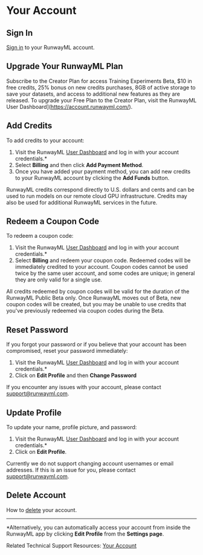 # Your Account

## Sign In
[Sign in](https://account.runwayml.com/) to your RunwayML account.

## Upgrade Your RunwayML Plan
Subscribe to the Creator Plan for access Training Experiments Beta, $10 in free credits, 25% bonus on new credits purchases, 8GB of active storage to save your datasets, and access to additional new features as they are released. To upgrade your Free Plan to the Creator Plan, visit the RunwayML User Dashboard](https://account.runwayml.com/).

## Add Credits
To add credits to your account:
1. Visit the RunwayML [User Dashboard](https://account.runwayml.com/) and log in with your account credentials.* 
1. Select **Billing** and then click **Add Payment Method**.
1. Once you have added your payment method, you can add new credits to your RunwayML account by clicking the **Add Funds** button. 

RunwayML credits correspond directly to U.S. dollars and cents and can be used to run models on our remote cloud GPU infrastructure. Credits may also be used for additional RunwayML services in the future.

## Redeem a Coupon Code
To redeem a coupon code:
1. Visit the RunwayML [User Dashboard](https://account.runwayml.com/) and log in with your account credentials.* 
1. Select **Billing** and redeem your coupon code. Redeemed codes will be immediately credited to your account. Coupon codes cannot be used twice by the same user account, and some codes are unique; in general they are only valid for a single use.

All credits redeemed by coupon codes will be valid for the duration of the RunwayML Public Beta only. Once RunwayML moves out of Beta, new coupon codes will be created, but you may be unable to use credits that you've previously redeemed via coupon codes during the Beta.

## Reset Password
If you forgot your password or if you believe that your account has been compromised, reset your password immediately:

1. Visit the RunwayML [User Dashboard](https://account.runwayml.com/) and log in with your account credentials.*
2. Click on **Edit Profile** and then **Change Password**

If you encounter any issues with your account, please contact [support@runwayml.com](mailto:support@runwayml.com).

## Update Profile
To update your name, profile picture, and password:
1. Visit the RunwayML [User Dashboard](https://account.runwayml.com/) and log in with your account credentials.*
2. Click on **Edit Profile**.

Currently we do not support changing account usernames or email addresses. If this is an issue for you, please contact [support@runwayml.com](mailto:support@runwayml.com).
	
## Delete Account
How to [delete](https://support.runwayml.com/en/articles/3179409-deleting-your-account) your account.


---
 &ast;Alternatively, you can automatically access your account from inside the RunwayML app by clicking **Edit Profile** from the **Settings page**.

 Related Technical Support Resources: [Your Account](https://support.runwayml.com/en/collections/1765936-your-account)
